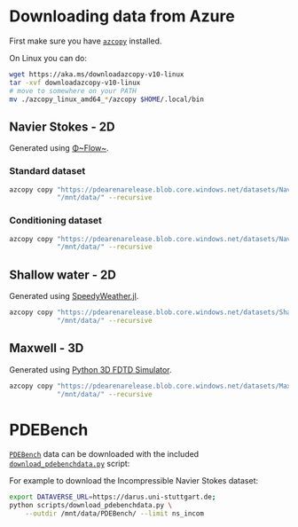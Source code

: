 # Downloading data from Azure

First make sure you have [`azcopy`](https://learn.microsoft.com/en-us/azure/storage/common/storage-use-azcopy-v10) installed.

On Linux you can do:

```bash
wget https://aka.ms/downloadazcopy-v10-linux
tar -xvf downloadazcopy-v10-linux
# move to somewhere on your PATH
mv ./azcopy_linux_amd64_*/azcopy $HOME/.local/bin
```

## Navier Stokes - 2D

Generated using [Φ~Flow~](https://github.com/tum-pbs/PhiFlow/).

### Standard dataset

```bash
azcopy copy "https://pdearenarelease.blob.core.windows.net/datasets/NavierStokes2D_smoke" \
            "/mnt/data/" --recursive
```

### Conditioning dataset

```bash
azcopy copy "https://pdearenarelease.blob.core.windows.net/datasets/NavierStokes2D_cond_smoke_v1" \
            "/mnt/data/" --recursive
```

## Shallow water - 2D

Generated using [SpeedyWeather.jl](https://github.com/milankl/SpeedyWeather.jl).

```bash
azcopy copy "https://pdearenarelease.blob.core.windows.net/datasets/ShallowWater2D" \
            "/mnt/data/" --recursive
```

## Maxwell - 3D

Generated using [Python 3D FDTD Simulator](https://github.com/flaport/fdtd).

```bash
azcopy copy "https://pdearenarelease.blob.core.windows.net/datasets/Maxwell3D" \
            "/mnt/data/" --recursive
```

# PDEBench

[`PDEBench`](https://github.com/pdebench/PDEBench) data can be downloaded with the included [`download_pdebenchdata.py`](<>) script:

For example to download the Incompressible Navier Stokes dataset:

```bash
export DATAVERSE_URL=https://darus.uni-stuttgart.de;
python scripts/download_pdebenchdata.py \
    --outdir /mnt/data/PDEBench/ --limit ns_incom
```
